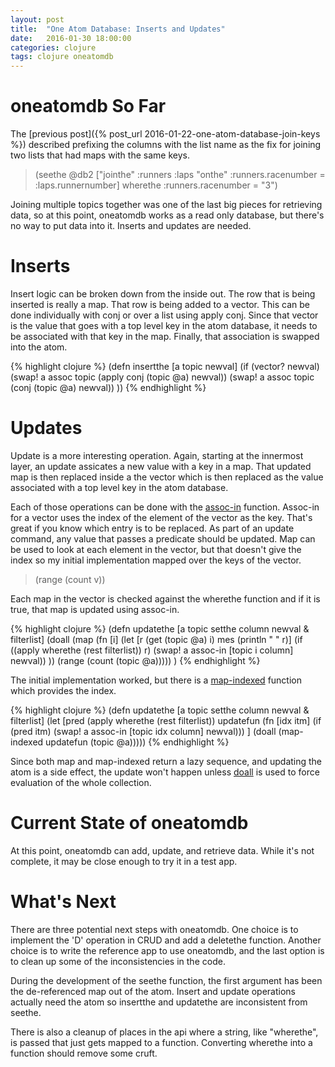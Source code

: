 ```yaml
---
layout: post
title:  "One Atom Database: Inserts and Updates"
date:   2016-01-30 18:00:00
categories: clojure 
tags: clojure oneatomdb
---
```

oneatomdb So Far
================

The [previous post]({% post_url 2016-01-22-one-atom-database-join-keys %})
described prefixing the columns with the list name as the fix for joining 
two lists that had maps with the same keys.

>(seethe @db2 ["jointhe" :runners :laps "onthe" :runners.racenumber = :laps.runnernumber] wherethe :runners.racenumber = "3")

Joining multiple topics together was one of the last big pieces for 
retrieving data, so at this point, oneatomdb works as a read only database,
but there's no way to put data into it.  Inserts and updates are needed.  

Inserts
=======
Insert logic can be broken down from the inside out.  The row that is 
being inserted is really a map.  That row is being added to a
vector.  This can be done individually with conj or over a list using
apply conj.  Since that vector is the value that goes with a top level
key in the atom database, it needs to be associated with that key in
the map.  Finally, that association is swapped into the atom.

{% highlight clojure %}
(defn insertthe [a topic newval]
  (if (vector? newval)
  (swap! a assoc topic (apply conj (topic @a) newval))
  (swap! a assoc topic (conj (topic @a) newval))
))
{% endhighlight %}

Updates
=======
Update is a more interesting operation.  Again, starting at the innermost
layer, an update assicates a new value with a key in a map.  That updated
map is then replaced inside a the vector which is then replaced as the 
value associated with a top level key in the atom database.

Each of those operations can be done with the 
[assoc-in](http://clojuredocs.org/clojure.core/assoc-in) function.  Assoc-in 
for a vector uses the index of the element of the vector as the key.  That's
great if you know which entry is to be replaced.  As part of an update 
command, any value that passes a predicate should be updated.  Map can be
used to look at each element in the vector, but that doesn't give the index
so my initial implementation mapped over the keys of the vector.

>(range (count v))

Each map in the vector is checked against the wherethe function and if 
it is true, that map is updated using assoc-in.  


{% highlight clojure %}
(defn updatethe [a topic setthe column newval & filterlist]
  (doall (map (fn [i] 
        (let [r (get (topic @a) i)
              mes (println "  " r)]
         (if ((apply wherethe (rest filterlist)) r)
           (swap! a assoc-in [topic i column] newval))
       )) (range (count (topic @a)))))
)
{% endhighlight %}


The initial implementation worked, but there is a 
[map-indexed](http://clojuredocs.org/clojure.core/map-indexed)
function which provides the index. 

{% highlight clojure %}
(defn updatethe [a topic setthe column newval & filterlist]
  (let [pred (apply wherethe (rest filterlist))
        updatefun (fn [idx itm]
                   (if (pred itm)
                     (swap! a assoc-in [topic idx column] newval)))
       ]
       (doall (map-indexed updatefun (topic @a)))))
{% endhighlight %}

Since both map and map-indexed return a lazy sequence, and updating the
atom is a side effect, the update won't happen unless 
[doall](http://clojuredocs.org/clojure.core/doall) is used to force evaluation
of the whole collection.

Current State of oneatomdb
==========================
At this point, oneatomdb can add, update, and retrieve data.  While it's 
not complete, it may be close enough to try it in a test app.

What's Next
===========
There are three potential next steps with oneatomdb.  One choice is to
implement the 'D' operation in CRUD and add a deletethe function.
Another choice is to write the reference app to use oneatomdb, and the 
last option is to clean up some of the inconsistencies in the code.

During the development of the seethe function, the first argument has been
the de-referenced map out of the atom.  Insert and update operations 
actually need the atom so insertthe and updatethe are inconsistent from 
seethe. 

There is also a cleanup of places in the api where a string,
like "wherethe", is passed that just gets mapped to a function.  Converting
wherethe into a function should remove some cruft.

